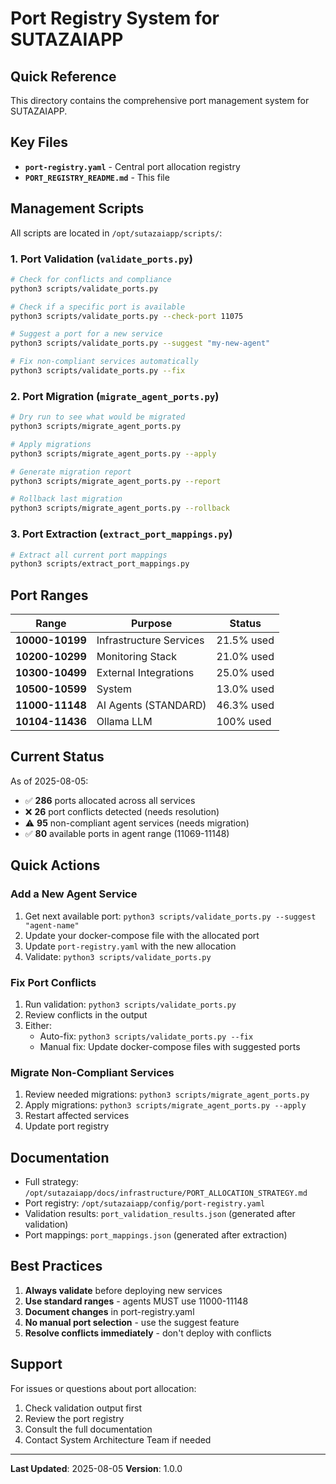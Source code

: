 # Port Registry System for SUTAZAIAPP

## Quick Reference

This directory contains the comprehensive port management system for SUTAZAIAPP.

## Key Files

- **`port-registry.yaml`** - Central port allocation registry
- **`PORT_REGISTRY_README.md`** - This file

## Management Scripts

All scripts are located in `/opt/sutazaiapp/scripts/`:

### 1. Port Validation (`validate_ports.py`)
```bash
# Check for conflicts and compliance
python3 scripts/validate_ports.py

# Check if a specific port is available
python3 scripts/validate_ports.py --check-port 11075

# Suggest a port for a new service
python3 scripts/validate_ports.py --suggest "my-new-agent"

# Fix non-compliant services automatically
python3 scripts/validate_ports.py --fix
```

### 2. Port Migration (`migrate_agent_ports.py`)
```bash
# Dry run to see what would be migrated
python3 scripts/migrate_agent_ports.py

# Apply migrations
python3 scripts/migrate_agent_ports.py --apply

# Generate migration report
python3 scripts/migrate_agent_ports.py --report

# Rollback last migration
python3 scripts/migrate_agent_ports.py --rollback
```

### 3. Port Extraction (`extract_port_mappings.py`)
```bash
# Extract all current port mappings
python3 scripts/extract_port_mappings.py
```

## Port Ranges

| Range | Purpose | Status |
|-------|---------|--------|
| **10000-10199** | Infrastructure Services | 21.5% used |
| **10200-10299** | Monitoring Stack | 21.0% used |
| **10300-10499** | External Integrations | 25.0% used |
| **10500-10599** | System | 13.0% used |
| **11000-11148** | AI Agents (STANDARD) | 46.3% used |
| **10104-11436** | Ollama LLM | 100% used |

## Current Status

As of 2025-08-05:
- ✅ **286** ports allocated across all services
- ❌ **26** port conflicts detected (needs resolution)
- ⚠️ **95** non-compliant agent services (needs migration)
- ✅ **80** available ports in agent range (11069-11148)

## Quick Actions

### Add a New Agent Service
1. Get next available port: `python3 scripts/validate_ports.py --suggest "agent-name"`
2. Update your docker-compose file with the allocated port
3. Update `port-registry.yaml` with the new allocation
4. Validate: `python3 scripts/validate_ports.py`

### Fix Port Conflicts
1. Run validation: `python3 scripts/validate_ports.py`
2. Review conflicts in the output
3. Either:
   - Auto-fix: `python3 scripts/validate_ports.py --fix`
   - Manual fix: Update docker-compose files with suggested ports

### Migrate Non-Compliant Services
1. Review needed migrations: `python3 scripts/migrate_agent_ports.py`
2. Apply migrations: `python3 scripts/migrate_agent_ports.py --apply`
3. Restart affected services
4. Update port registry

## Documentation

- Full strategy: `/opt/sutazaiapp/docs/infrastructure/PORT_ALLOCATION_STRATEGY.md`
- Port registry: `/opt/sutazaiapp/config/port-registry.yaml`
- Validation results: `port_validation_results.json` (generated after validation)
- Port mappings: `port_mappings.json` (generated after extraction)

## Best Practices

1. **Always validate** before deploying new services
2. **Use standard ranges** - agents MUST use 11000-11148
3. **Document changes** in port-registry.yaml
4. **No manual port selection** - use the suggest feature
5. **Resolve conflicts immediately** - don't deploy with conflicts

## Support

For issues or questions about port allocation:
1. Check validation output first
2. Review the port registry
3. Consult the full documentation
4. Contact System Architecture Team if needed

---
**Last Updated**: 2025-08-05
**Version**: 1.0.0